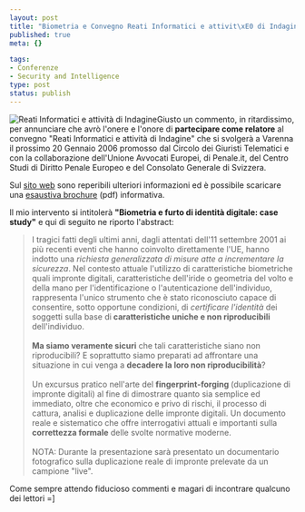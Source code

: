 ```yaml
--- 
layout: post
title: "Biometria e Convegno Reati Informatici e attivit\xE0 di Indagine"
published: true
meta: {}

tags: 
- Conferenze
- Security and Intelligence
type: post
status: publish
---
```

![Reati Informatici e attività di Indagine](/download/20060106_banner.gif)Giusto un commento, in ritardissimo, per annunciare che avrò l'onere e l'onore di <b>partecipare come relatore</b> al convegno "Reati Informatici e attività di Indagine" che si svolgerà a Varenna il prossimo 20 Gennaio 2006 promosso dal Circolo dei Giuristi Telematici e con la collaborazione dell'Unione Avvocati Europei, di Penale.it, del Centro Studi di Diritto Penale Europeo e del Consolato Generale di Svizzera. 

Sul [sito web](http://www.convegnovarenna.giuristitelematici.it/) sono reperibili ulteriori informazioni ed è possibile scaricare una [esaustiva brochure](http://www.convegnovarenna.giuristitelematici.it/prenota/PIEGHEVOLECONVEGNO.pdf)  (pdf) informativa.

Il mio intervento si intitolerà <b>"Biometria e furto di identità digitale: case study"</b> e qui di seguito ne riporto l'abstract:

<blockquote>
I tragici fatti degli ultimi anni, dagli attentati dell'11 settembre 2001 ai più recenti eventi che hanno coinvolto direttamente l'UE, hanno indotto una <em>richiesta generalizzata di misure atte a incrementare la sicurezza</em>. Nel contesto attuale l'utilizzo di caratteristiche biometriche quali impronte digitali, caratteristiche dell'iride o geometria del volto e della mano per l'identificazione o l'autenticazione dell'individuo, rappresenta l'unico strumento che è stato riconosciuto capace di consentire, sotto opportune condizioni, di <em>certificare l'identità</em> dei soggetti sulla base di<strong> caratteristiche uniche e non riproducibili</strong> dell'individuo.<br/>
 <br/>
<strong>Ma siamo veramente sicuri</strong> che tali caratteristiche siano non riproducibili? E soprattutto siamo preparati ad affrontare una situazione in cui venga a <strong>decadere la loro non riproducibilità</strong>? <br/>
 <br/>
Un excursus pratico nell'arte del <strong>fingerprint-forging </strong>(duplicazione di impronte digitali) al fine di dimostrare quanto sia semplice ed immediato, oltre che economico e privo di rischi, il processo di cattura, analisi e duplicazione delle impronte digitali. Un documento reale e sistematico che offre interrogativi attuali e importanti sulla<strong> correttezza formale</strong> delle svolte normative moderne. <br/>
 <br/>
NOTA: Durante la presentazione sarà presentato un documentario fotografico sulla duplicazione reale di impronte prelevate da un campione "live".
</blockquote>

Come sempre attendo fiducioso commenti e magari di incontrare qualcuno dei lettori =] 

